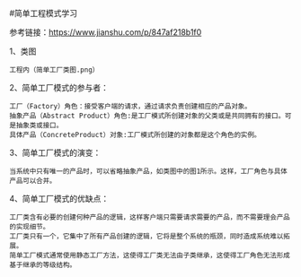 #简单工程模式学习

参考链接：https://www.jianshu.com/p/847af218b1f0

1、类图
        
    工程内（简单工厂类图.png）
    
2、简单工厂模式的参与者：
    
    工厂（Factory）角色：接受客户端的请求，通过请求负责创建相应的产品对象。
    抽象产品（Abstract Product）角色:是工厂模式所创建对象的父类或是共同拥有的接口。可是抽象类或接口。
    具体产品（ConcreteProduct）对象:工厂模式所创建的对象都是这个角色的实例。

3、简单工厂模式的演变：
    
    当系统中只有唯一的产品时，可以省略抽象产品，如类图中的图1所示。这样，工厂角色与具体产品可以合并。

4、简单工厂模式的优缺点：
    
    工厂类含有必要的创建何种产品的逻辑，这样客户端只需要请求需要的产品，而不需要理会产品的实现细节。
    工厂类只有一个，它集中了所有产品创建的逻辑，它将是整个系统的瓶颈，同时造成系统难以拓展。
    简单工厂模式通常使用静态工厂方法，这使得工厂类无法由子类继承，这使得工厂角色无法形成基于继承的等级结构。
